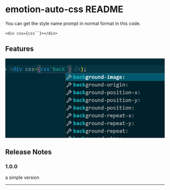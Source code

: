 # emotion-auto-css README

You can get the style name prompt in normal format in this code.

```
<div css={css``}></div>
```

## Features

![exmaple](images/example.jpg)
## Release Notes
### 1.0.0
a simple version

---
